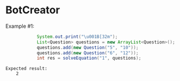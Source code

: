 # BotCreator

Example #1:
```java
            System.out.print("\u001B[32m");
            List<Question> questions = new ArrayList<Question>();
            questions.add(new Question("5", "10"));
            questions.add(new Question("6", "12"));
            int res = solveEquation("1", questions);
```
    Expected result:
        2